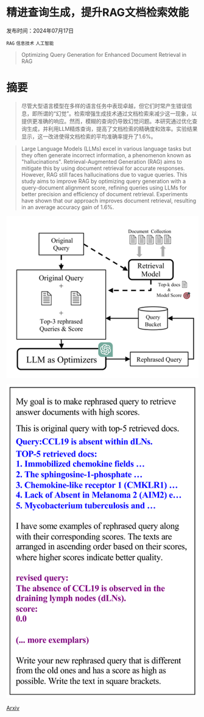 # 精进查询生成，提升RAG文档检索效能

发布时间：2024年07月17日

`RAG` `信息技术` `人工智能`

> Optimizing Query Generation for Enhanced Document Retrieval in RAG

# 摘要

> 尽管大型语言模型在多样的语言任务中表现卓越，但它们时常产生错误信息，即所谓的“幻觉”。检索增强生成技术通过文档检索来减少这一现象，以提供更准确的响应。然而，模糊的查询仍导致幻觉问题。本研究通过优化查询生成，并利用LLM精炼查询，提高了文档检索的精确度和效率。实验结果显示，这一改进使得文档检索的平均准确率提升了1.6%。

> Large Language Models (LLMs) excel in various language tasks but they often generate incorrect information, a phenomenon known as "hallucinations". Retrieval-Augmented Generation (RAG) aims to mitigate this by using document retrieval for accurate responses. However, RAG still faces hallucinations due to vague queries. This study aims to improve RAG by optimizing query generation with a query-document alignment score, refining queries using LLMs for better precision and efficiency of document retrieval. Experiments have shown that our approach improves document retrieval, resulting in an average accuracy gain of 1.6%.

![精进查询生成，提升RAG文档检索效能](../../../paper_images/2407.12325/x1.png)

![精进查询生成，提升RAG文档检索效能](../../../paper_images/2407.12325/x2.png)

[Arxiv](https://arxiv.org/abs/2407.12325)
